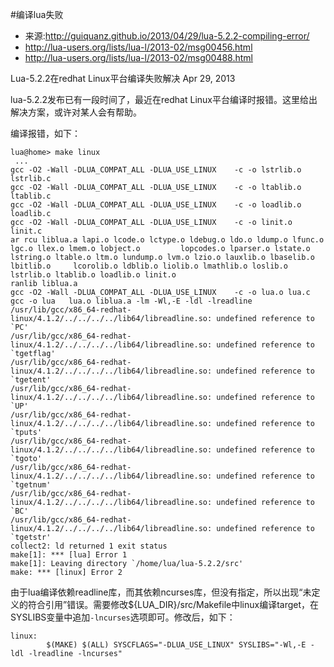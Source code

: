 #编译lua失败

* 来源:http://guiquanz.github.io/2013/04/29/lua-5.2.2-compiling-error/
* http://lua-users.org/lists/lua-l/2013-02/msg00456.html 
* http://lua-users.org/lists/lua-l/2013-02/msg00488.html 

Lua-5.2.2在redhat Linux平台编译失败解决 Apr 29, 2013

lua-5.2.2发布已有一段时间了，最近在redhat Linux平台编译时报错。这里给出解决方案，或许对某人会有帮助。

编译报错，如下：

```
lua@home> make linux
 ...
gcc -O2 -Wall -DLUA_COMPAT_ALL -DLUA_USE_LINUX    -c -o lstrlib.o lstrlib.c
gcc -O2 -Wall -DLUA_COMPAT_ALL -DLUA_USE_LINUX    -c -o ltablib.o ltablib.c
gcc -O2 -Wall -DLUA_COMPAT_ALL -DLUA_USE_LINUX    -c -o loadlib.o loadlib.c
gcc -O2 -Wall -DLUA_COMPAT_ALL -DLUA_USE_LINUX    -c -o linit.o linit.c
ar rcu liblua.a lapi.o lcode.o lctype.o ldebug.o ldo.o ldump.o lfunc.o lgc.o llex.o lmem.o lobject.o         lopcodes.o lparser.o lstate.o lstring.o ltable.o ltm.o lundump.o lvm.o lzio.o lauxlib.o lbaselib.o lbitlib.o     lcorolib.o ldblib.o liolib.o lmathlib.o loslib.o lstrlib.o ltablib.o loadlib.o linit.o 
ranlib liblua.a
gcc -O2 -Wall -DLUA_COMPAT_ALL -DLUA_USE_LINUX    -c -o lua.o lua.c
gcc -o lua   lua.o liblua.a -lm -Wl,-E -ldl -lreadline 
/usr/lib/gcc/x86_64-redhat-linux/4.1.2/../../../../lib64/libreadline.so: undefined reference to `PC'
/usr/lib/gcc/x86_64-redhat-linux/4.1.2/../../../../lib64/libreadline.so: undefined reference to `tgetflag'
/usr/lib/gcc/x86_64-redhat-linux/4.1.2/../../../../lib64/libreadline.so: undefined reference to `tgetent'
/usr/lib/gcc/x86_64-redhat-linux/4.1.2/../../../../lib64/libreadline.so: undefined reference to `UP'
/usr/lib/gcc/x86_64-redhat-linux/4.1.2/../../../../lib64/libreadline.so: undefined reference to `tputs'
/usr/lib/gcc/x86_64-redhat-linux/4.1.2/../../../../lib64/libreadline.so: undefined reference to `tgoto'
/usr/lib/gcc/x86_64-redhat-linux/4.1.2/../../../../lib64/libreadline.so: undefined reference to `tgetnum'
/usr/lib/gcc/x86_64-redhat-linux/4.1.2/../../../../lib64/libreadline.so: undefined reference to `BC'
/usr/lib/gcc/x86_64-redhat-linux/4.1.2/../../../../lib64/libreadline.so: undefined reference to `tgetstr'
collect2: ld returned 1 exit status
make[1]: *** [lua] Error 1
make[1]: Leaving directory `/home/lua/lua-5.2.2/src'
make: *** [linux] Error 2
```

由于lua编译依赖readline库，而其依赖ncurses库，但没有指定，所以出现“未定义的符合引用”错误。需要修改${LUA_DIR}/src/Makefile中linux编译target，在SYSLIBS变量中追加`-lncurses`选项即可。修改后，如下：
```
linux:
        $(MAKE) $(ALL) SYSCFLAGS="-DLUA_USE_LINUX" SYSLIBS="-Wl,-E -ldl -lreadline -lncurses"
 ```